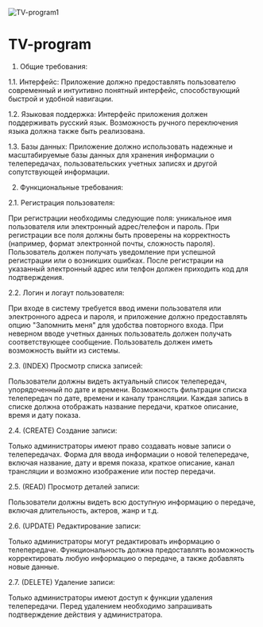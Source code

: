![TV-program1](https://github.com/AnastasiaMaslova1/TV-program/assets/128154905/d053e426-e662-4cb1-8819-247417884d93)
# TV-program
1. Общие требования:

1.1. Интерфейс: Приложение должно предоставлять пользователю современный и интуитивно понятный интерфейс, способствующий быстрой и удобной навигации.

1.2. Языковая поддержка: Интерфейс приложения должен поддерживать русский язык. Возможность ручного переключения языка должна также быть реализована.

1.3. Базы данных: Приложение должно использовать надежные и масштабируемые базы данных для хранения информации о телепередачах, пользовательских учетных записях и другой сопутствующей информации.

2. Функциональные требования:

2.1. Регистрация пользователя:

При регистрации необходимы следующие поля: уникальное имя пользователя или электронный адрес/телефон и пароль. При регистрации все поля должны быть проверены на корректность (например, формат электронной почты, сложность пароля).
Пользователь должен получать уведомление при успешной регистрации или о возникших ошибках. После регистрации на указанный электронный адрес или телфон должен приходить код для подтверждения.

2.2. Логин и логаут пользователя:

При входе в систему требуется ввод имени пользователя или электронного адреса и пароля, и приложение должно предоставлять опцию "Запомнить меня" для удобства повторного входа.
При неверном вводе учетных данных пользователь должен получать соответствующее сообщение.
Пользователь должен иметь возможность выйти из системы.

2.3. (INDEX) Просмотр списка записей:

Пользователи должны видеть актуальный список телепередач, упорядоченный по дате и времени.
Возможность фильтрации списка телепередач по дате, времени и каналу трансляции.
Каждая запись в списке должна отображать название передачи, краткое описание, время и дату показа.

2.4. (CREATE) Создание записи:

Только администраторы имеют право создавать новые записи о телепередачах.
Форма для ввода информации о новой телепередаче, включая название, дату и время показа, краткое описание, канал трансляции и возможно изображение или постер передачи.

2.5. (READ) Просмотр деталей записи:

Пользователи должны видеть всю доступную информацию о передаче, включая длительность, актеров, жанр и т.д.

2.6. (UPDATE) Редактирование записи:

Только администраторы могут редактировать информацию о телепередаче.
Функциональность должна предоставлять возможность корректировать любую информацию о передаче, а также добавлять новые данные.

2.7. (DELETE) Удаление записи:

Только администраторы имеют доступ к функции удаления телепередачи.
Перед удалением необходимо запрашивать подтверждение действия у администратора.
